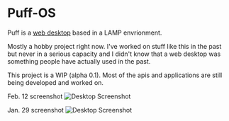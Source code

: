 # Puff-OS

Puff is a [web desktop](https://en.wikipedia.org/wiki/Web_desktop) based in a LAMP envrionment.

Mostly a hobby project right now. I've worked on stuff like this in the past but never in a serious capacity and I didn't know that a web desktop was something people have actually used in the past.

This project is a WIP (alpha 0.1). Most of the apis and applications are still being developed and worked on.

Feb. 12 screenshot
![Desktop Screenshot](https://i.imgur.com/N1d0660.jpg)

Jan. 29 screenshot
![Desktop Screenshot](https://i.imgur.com/MrC3A0Y.jpg)
